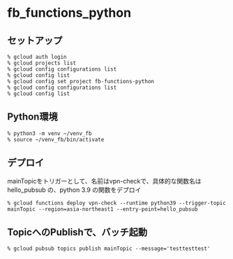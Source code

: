 # fb_functions_python


## セットアップ

```
% gcloud auth login
% gcloud projects list
% gcloud config configurations list
% gcloud config list
% gcloud config set project fb-functions-python
% gcloud config configurations list
% gcloud config list
```

## Python環境

```
% python3 -m venv ~/venv_fb
% source ~/venv_fb/bin/activate
```


## デプロイ

mainTopicをトリガーとして、名前はvpn-checkで、具体的な関数名はhello_pubsub の、python 3.9 の関数をデプロイ

```
% gcloud functions deploy vpn-check --runtime python39 --trigger-topic mainTopic --region=asia-northeast1 --entry-point=hello_pubsub
```

## TopicへのPublishで、バッチ起動

```
% gcloud pubsub topics publish mainTopic --message='testtesttest'
```


